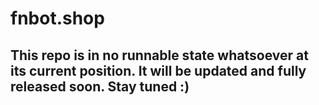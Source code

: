 # fnbot.shop

## This repo is in no runnable state whatsoever at its current position. It will be updated and fully released soon. Stay tuned :)